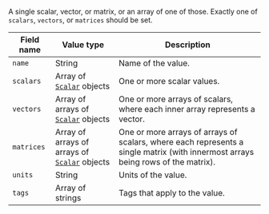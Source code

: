 A single scalar, vector, or matrix, or an array of one of those. Exactly one of `scalars`, `vectors`, or `matrices` should be set.

Field name | Value type | Description
-----------|------------|------------
`name` | String | Name of the value.
`scalars` | Array of [`Scalar`](!schema_definition/common/Scalar) objects | One or more scalar values.
`vectors` | Array of arrays of [`Scalar`](!schema_definition/common/Scalar) objects | One or more arrays of scalars, where each inner array represents a vector.
`matrices` | Array of arrays of arrays of [`Scalar`](!schema_definition/common/Scalar) objects | One or more arrays of arrays of scalars, where each represents a single matrix (with innermost arrays being rows of the matrix).
`units` | String | Units of the value.
`tags` | Array of strings | Tags that apply to the value.

